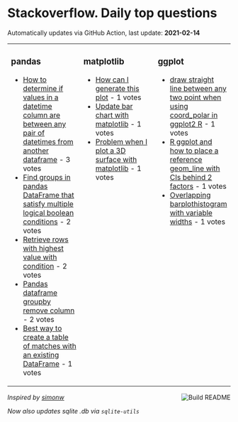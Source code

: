 # Stackoverflow. Daily top questions 

Automatically updates via GitHub Action, last update: **<!-- date starts -->2021-02-14<!-- date ends -->**


<table><tr><td valign="top" width="33%">

### pandas
<!-- pandas starts -->
* [How to determine if values in a datetime column are between any pair of datetimes from another dataframe](https://stackoverflow.com/questions/66191317/how-to-determine-if-values-in-a-datetime-column-are-between-any-pair-of-datetime) - 3 votes
* [Find groups in pandas DataFrame that satisfy multiple logical boolean conditions](https://stackoverflow.com/questions/66193238/find-groups-in-pandas-dataframe-that-satisfy-multiple-logical-boolean-conditio) - 2 votes
* [Retrieve rows with highest value with condition](https://stackoverflow.com/questions/66194784/retrieve-rows-with-highest-value-with-condition) - 2 votes
* [Pandas dataframe groupby remove column](https://stackoverflow.com/questions/66193817/pandas-dataframe-groupby-remove-column) - 2 votes
* [Best way to create a table of matches with an existing DataFrame](https://stackoverflow.com/questions/66194943/best-way-to-create-a-table-of-matches-with-an-existing-dataframe) - 1 votes
<!-- pandas ends -->
</td><td valign="top" width="34%">


### matplotlib
<!-- matplotlib starts -->
* [How can I generate this plot](https://stackoverflow.com/questions/66197596/how-can-i-generate-this-plot) - 1 votes
* [Update bar chart with matplotlib](https://stackoverflow.com/questions/66199003/update-bar-chart-with-matplotlib) - 1 votes
* [Problem when I plot a 3D surface with matplotlib](https://stackoverflow.com/questions/66193800/problem-when-i-plot-a-3d-surface-with-matplotlib) - 1 votes
<!-- matplotlib ends -->
</td><td valign="top" width="34%">


### ggplot
<!-- ggplot2 starts -->
* [draw straight line between any two point when using coord_polar in ggplot2 R](https://stackoverflow.com/questions/66196451/draw-straight-line-between-any-two-point-when-using-coord-polar-in-ggplot2-r) - 1 votes
* [R ggplot and how to place a reference geom_line with CIs behind 2 factors](https://stackoverflow.com/questions/66199269/r-ggplot-and-how-to-place-a-reference-geom-line-with-cis-behind-2-factors) - 1 votes
* [Overlapping barplothistogram with variable widths](https://stackoverflow.com/questions/66197720/overlapping-barplot-histogram-with-variable-widths) - 1 votes
<!-- ggplot2 ends -->
</td></tr></table>

<a href="https://github.com/hp0404/hp0404/actions"><img src="https://github.com/hp0404/hp0404/workflows/Build%20README/badge.svg" align="right" alt="Build README"></a> <p>*Inspired by  [simonw](https://github.com/simonw/simonw)*</p> <p> *Now also updates sqlite .db via `sqlite-utils`* </p>
